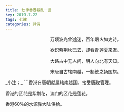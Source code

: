 ```yaml
---
title: 七律香港暴乱一言
key: 2019.7.22
tags: 七律
categories: 律诗
---
```


<p align="center">万顷波光曾途迷，百年烟火如史诗。
</p>
<p align="center">欲识紫荆秋已去，却看青莲夏来迟。
</p>
<p align="center">大路占中无人问，明人向北有天知。
</p>
<p align="center">宋唐自古辖南越，一制统之扬国旗。
</p>
_小注：_
```香港在唐朝就属辖南越国，接受唐政管理。

香港的区花是紫荆花，澳门的区花是莲花。

香港60%的水源靠大陆供給。

```